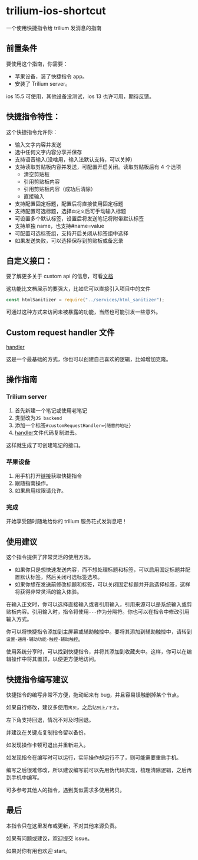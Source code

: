 # trilium-ios-shortcut

一个使用快捷指令给 trilium 发消息的指南

## 前置条件

要使用这个指南，你需要：

- 苹果设备，装了快捷指令 app。
- 安装了 Trilium server。

ios 15.5 可使用，其他设备没测试，ios 13 也许可用，期待反馈。

## 快捷指令特性：

这个快捷指令允许你：

- 输入文字内容并发送
- 选中任何文字内容分享并保存
- 支持语音输入(没啥用，输入法默认支持，可以关掉)
- 支持读取剪贴板内容并发送，可配置开启关闭。读取剪贴板后有 4 个选项
  - 清空剪贴板
  - 引用剪贴板内容
  - 引用剪贴板内容（成功后清除）
  - 直接输入
- 支持配置固定标题，配置后将直接使用固定标题
- 支持配置可选标题，选择`自定义`后可手动输入标题
- 可设置多个默认标签，设置后将发送笔记将附带默认标签
- 支持单独 name，也支持#name=value
- 可配置可选标签组，支持开启关闭从标签组中选择
- 如果发送失败，可以选择保存到剪贴板或备忘录

## 自定义接口：

要了解更多关于 custom api 的信息，可看[文档](https://github.com/zadam/trilium/wiki/Custom-request-handler)

这功能比文档展示的要强大，比如它可以直接引入项目中的文件

```js
const htmlSanitizer = require("../services/html_sanitizer");
```

可通过这种方式来访问未被暴露的功能，当然也可能引发一些意外。

## Custom request handler 文件

[handler](./handler.js)

这是一个最基础的方式，你也可以创建自己喜欢的逻辑，比如增加克隆。

## 操作指南

### Trilium server

1. 首先新建一个笔记或使用老笔记
2. 类型改为`JS backend`
3. 添加一个标签`#customRequestHandler={随意的地址} `
4. [handler](./handler.js)文件代码复制进去。

这样就生成了可创建笔记的接口。

### 苹果设备

1. 用手机打开[链接](https://www.icloud.com/shortcuts/07091913187c40d4a4e2362745626a2d)获取快捷指令
2. 跟随指南操作。
3. 如果启用权限请允许。

### 完成

开始享受随时随地给你的 trilium 服务花式发消息吧！

## 使用建议

这个指令提供了非常灵活的使用方法。

- 如果你只是想快速发送内容，而不想处理标题和标签，可以启用固定标题并配置默认标签，然后关闭可选标签选项。
- 如果你想在发送前修改标题和标签，可以关闭固定标题并开启选择标签，这样将获得非常灵活的输入体验。

在输入正文时，你可以选择直接输入或者引用输入，引用来源可以是系统输入或剪贴板内容。引用输入时，指令将使用`---`作为分隔符。你也可以在指令中修改引用输入方式。

你可以将快捷指令添加到主屏幕或辅助触控中。要将其添加到辅助触控中，请转到`设置-通用-辅助功能-触控-辅助触控`。

使用系统分享时，可以找到快捷指令，并将其添加到收藏夹中。这样，你可以在编辑操作中将其置顶，以便更方便地访问。

## 快捷指令编写建议

快捷指令的编写非常不方便，拖动起来有 bug，并且容易误触删掉某个节点。

如果自行修改，建议多使用`拷贝`，之后`贴到上/下方`。

左下角支持回退，情况不对及时回退。

并建议在关键点复制指令留以备份。

如发现操作卡顿可退出并重新进入。

如发现指令在编写时可以运行，实际操作却运行不了，则可能需要重启手机。

编写之后很难修改，所以建议编写前可以先用伪代码实现，梳理清除逻辑，之后再到手机中编写。

可多参考其他人的指令，遇到类似需求多使用拷贝。

## 最后

本指令只在这里发布或更新，不对其他来源负责。

如果有问题或建议，欢迎提交 issue。

如果对你有用也欢迎 start。
